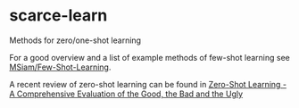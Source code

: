 # scarce-learn


Methods for zero/one-shot learning

For a good overview and a list of example methods of few-shot learning see [MSiam/Few-Shot-Learning](https://github.com/MSiam/Few-Shot-Learning).

A recent review of zero-shot learning can be found in [Zero-Shot Learning - A Comprehensive
Evaluation of the Good, the Bad and the Ugly](https://arxiv.org/pdf/1707.00600.pdf) 
